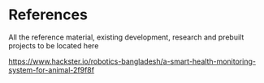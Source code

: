 # References

All the reference material, existing development, research and prebuilt projects to be located here

https://www.hackster.io/robotics-bangladesh/a-smart-health-monitoring-system-for-animal-2f9f8f
